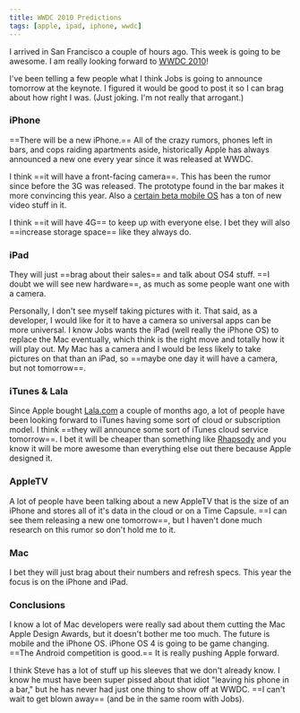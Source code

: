 ```yaml
---
title: WWDC 2010 Predictions
tags: [apple, ipad, iphone, wwdc]
---
```


I arrived in San Francisco a couple of hours ago. This week is going to be awesome. I am really looking forward to [WWDC 2010](http://developer.apple.com/wwdc)!

I've been telling a few people what I think Jobs is going to announce tomorrow at the keynote. I figured it would be good to post it so I can brag about how right I was. (Just joking. I'm not really that arrogant.)

### iPhone

==There will be a new iPhone.== All of the crazy rumors, phones left in bars, and cops raiding apartments aside, historically Apple has always announced a new one every year since it was released at WWDC.

I think ==it will have a front-facing camera==. This has been the rumor since before the 3G was released. The prototype found in the bar makes it more convincing this year. Also a [certain beta mobile OS](http://www.apple.com/iphone/preview-iphone-os/) has a ton of new video stuff in it.

I think ==it will have 4G== to keep up with everyone else. I bet they will also ==increase storage space== like they always do.

### iPad

They will just ==brag about their sales== and talk about OS4 stuff. ==I doubt we will see new hardware==, as much as some people want one with a camera.

Personally, I don't see myself taking pictures with it. That said, as a developer, I would like for it to have a camera so universal apps can be more universal. I know Jobs wants the iPad (well really the iPhone OS) to replace the Mac eventually, which think is the right move and totally how it will play out. My Mac has a camera and I would be less likely to take pictures on that than an iPad, so ==maybe one day it will have a camera, but not tomorrow==.

### iTunes & Lala

Since Apple bought [Lala.com](http://lala.com) a couple of months ago, a lot of people have been looking forward to iTunes having some sort of cloud or subscription model. I think ==they will announce some sort of iTunes cloud service tomorrow==. I bet it will be cheaper than something like [Rhapsody](http://www.rhapsody.com) and you know it will be more awesome than everything else out there because Apple designed it.

### AppleTV

A lot of people have been talking about a new AppleTV that is the size of an iPhone and stores all of it's data in the cloud or on a Time Capsule. ==I can see them releasing a new one tomorrow==, but I haven't done much research on this rumor so don't hold me to it.

### Mac

I bet they will just brag about their numbers and refresh specs. This year the focus is on the iPhone and iPad.

### Conclusions

I know a lot of Mac developers were really sad about them cutting the Mac Apple Design Awards, but it doesn't bother me too much. The future is mobile and the iPhone OS. iPhone OS 4 is going to be game changing. ==The Android competition is good.== It is really pushing Apple forward.

I think Steve has a lot of stuff up his sleeves that we don't already know. I know he must have been super pissed about that idiot "leaving his phone in a bar," but he has never had just one thing to show off at WWDC. ==I can't wait to get blown away== (and be in the same room with Jobs).
